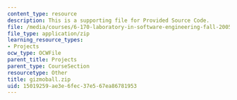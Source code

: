 ```yaml
---
content_type: resource
description: This is a supporting file for Provided Source Code.
file: /media/courses/6-170-laboratory-in-software-engineering-fall-2005/15019259ae3e6fec37e567ea86781953_gizmoball.zip
file_type: application/zip
learning_resource_types:
- Projects
ocw_type: OCWFile
parent_title: Projects
parent_type: CourseSection
resourcetype: Other
title: gizmoball.zip
uid: 15019259-ae3e-6fec-37e5-67ea86781953
---
```

